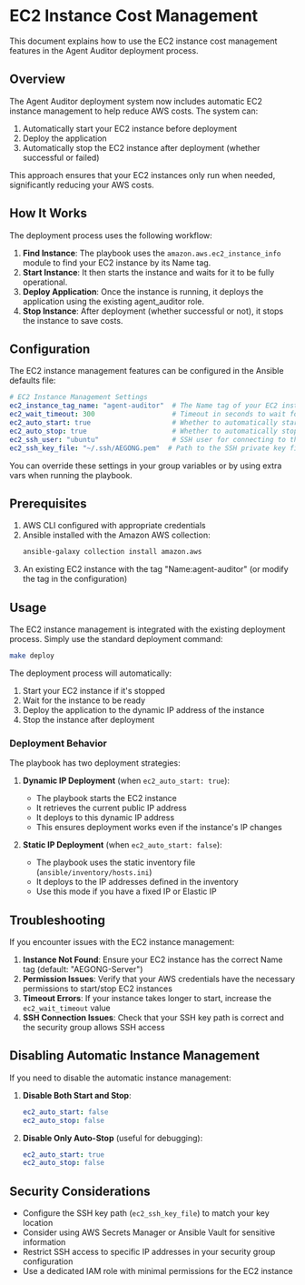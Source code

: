 # EC2 Instance Cost Management

This document explains how to use the EC2 instance cost management features in the Agent Auditor deployment process.

## Overview

The Agent Auditor deployment system now includes automatic EC2 instance management to help reduce AWS costs. The system can:

1. Automatically start your EC2 instance before deployment
2. Deploy the application
3. Automatically stop the EC2 instance after deployment (whether successful or failed)

This approach ensures that your EC2 instances only run when needed, significantly reducing your AWS costs.

## How It Works

The deployment process uses the following workflow:

1. **Find Instance**: The playbook uses the `amazon.aws.ec2_instance_info` module to find your EC2 instance by its Name tag.
2. **Start Instance**: It then starts the instance and waits for it to be fully operational.
3. **Deploy Application**: Once the instance is running, it deploys the application using the existing agent_auditor role.
4. **Stop Instance**: After deployment (whether successful or not), it stops the instance to save costs.

## Configuration

The EC2 instance management features can be configured in the Ansible defaults file:

```yaml
# EC2 Instance Management Settings
ec2_instance_tag_name: "agent-auditor"  # The Name tag of your EC2 instance
ec2_wait_timeout: 300                   # Timeout in seconds to wait for instance operations
ec2_auto_start: true                    # Whether to automatically start the instance before deployment
ec2_auto_stop: true                     # Whether to automatically stop the instance after deployment
ec2_ssh_user: "ubuntu"                  # SSH user for connecting to the EC2 instance
ec2_ssh_key_file: "~/.ssh/AEGONG.pem"  # Path to the SSH private key file
```

You can override these settings in your group variables or by using extra vars when running the playbook.

## Prerequisites

1. AWS CLI configured with appropriate credentials
2. Ansible installed with the Amazon AWS collection:
   ```bash
   ansible-galaxy collection install amazon.aws
   ```
3. An existing EC2 instance with the tag "Name:agent-auditor" (or modify the tag in the configuration)

## Usage

The EC2 instance management is integrated with the existing deployment process. Simply use the standard deployment command:

```bash
make deploy
```

The deployment process will automatically:
1. Start your EC2 instance if it's stopped
2. Wait for the instance to be ready
3. Deploy the application to the dynamic IP address of the instance
4. Stop the instance after deployment

### Deployment Behavior

The playbook has two deployment strategies:

1. **Dynamic IP Deployment** (when `ec2_auto_start: true`):
   - The playbook starts the EC2 instance
   - It retrieves the current public IP address
   - It deploys to this dynamic IP address
   - This ensures deployment works even if the instance's IP changes

2. **Static IP Deployment** (when `ec2_auto_start: false`):
   - The playbook uses the static inventory file (`ansible/inventory/hosts.ini`)
   - It deploys to the IP addresses defined in the inventory
   - Use this mode if you have a fixed IP or Elastic IP

## Troubleshooting

If you encounter issues with the EC2 instance management:

1. **Instance Not Found**: Ensure your EC2 instance has the correct Name tag (default: "AEGONG-Server")
2. **Permission Issues**: Verify that your AWS credentials have the necessary permissions to start/stop EC2 instances
3. **Timeout Errors**: If your instance takes longer to start, increase the `ec2_wait_timeout` value
4. **SSH Connection Issues**: Check that your SSH key path is correct and the security group allows SSH access

## Disabling Automatic Instance Management

If you need to disable the automatic instance management:

1. **Disable Both Start and Stop**:
   ```yaml
   ec2_auto_start: false
   ec2_auto_stop: false
   ```

2. **Disable Only Auto-Stop** (useful for debugging):
   ```yaml
   ec2_auto_start: true
   ec2_auto_stop: false
   ```

## Security Considerations

- Configure the SSH key path (`ec2_ssh_key_file`) to match your key location
- Consider using AWS Secrets Manager or Ansible Vault for sensitive information
- Restrict SSH access to specific IP addresses in your security group configuration
- Use a dedicated IAM role with minimal permissions for the EC2 instance
